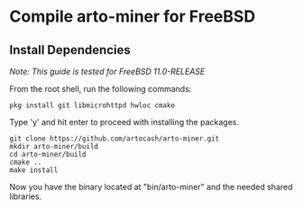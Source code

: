 # Compile **arto-miner** for FreeBSD

## Install Dependencies

*Note: This guide is tested for FreeBSD 11.0-RELEASE*

From the root shell, run the following commands:

    pkg install git libmicrohttpd hwloc cmake 

Type 'y' and hit enter to proceed with installing the packages.

    git clone https://github.com/artocash/arto-miner.git
    mkdir arto-miner/build
    cd arto-miner/build
    cmake ..
    make install

Now you have the binary located at "bin/arto-miner" and the needed shared libraries.
